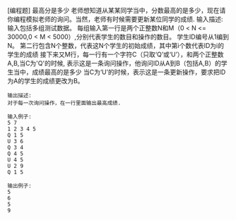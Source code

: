 [编程题] 最高分是多少
老师想知道从某某同学当中，分数最高的是多少，现在请你编程模拟老师的询问。当然，老师有时候需要更新某位同学的成绩. 
输入描述:
输入包括多组测试数据。
每组输入第一行是两个正整数N和M（0 < N <= 30000,0 < M < 5000）,分别代表学生的数目和操作的数目。
学生ID编号从1编到N。
第二行包含N个整数，代表这N个学生的初始成绩，其中第i个数代表ID为i的学生的成绩
接下来又M行，每一行有一个字符C（只取‘Q’或‘U’），和两个正整数A,B,当C为'Q'的时候, 表示这是一条询问操作，他询问ID从A到B（包括A,B）的学生当中，成绩最高的是多少
当C为‘U’的时候，表示这是一条更新操作，要求把ID为A的学生的成绩更改为B。

	输出描述:
	对于每一次询问操作，在一行里面输出最高成绩.

	输入例子:
	5 7
	1 2 3 4 5
	Q 1 5
	U 3 6
	Q 3 4
	Q 4 5
	U 4 5
	U 2 9
	Q 1 5

	输出例子:
	5
	6
	5
	9
